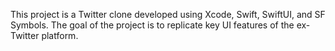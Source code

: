 This project is a Twitter clone developed using Xcode, Swift, SwiftUI, and SF Symbols. The goal of the project is to replicate key UI features of the ex-Twitter platform.
